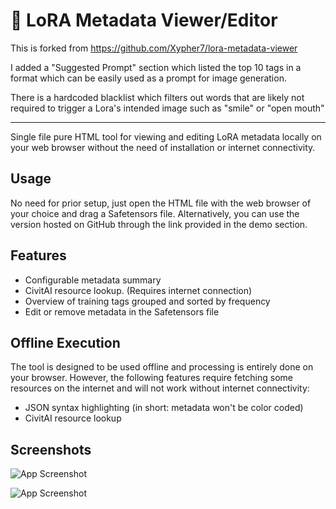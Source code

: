 # 🍋 LoRA Metadata Viewer/Editor

This is forked from https://github.com/Xypher7/lora-metadata-viewer 

I added a "Suggested Prompt" section which listed the top 10 tags in a format which can be easily used as a prompt for image generation. 

There is a hardcoded blacklist which filters out words that are likely not required to trigger a Lora's intended image such as "smile" or "open mouth"

---

Single file pure HTML tool for viewing and editing LoRA metadata locally on your web browser without the need of installation or internet connectivity.
## Usage

No need for prior setup, just open the HTML file with the web browser of your choice and drag a Safetensors file. Alternatively, you can use the version hosted on GitHub through the link provided in the demo section.


## Features

- Configurable metadata summary
- CivitAI resource lookup. (Requires internet connection)
- Overview of training tags grouped and sorted by frequency
- Edit or remove metadata in the Safetensors file


## Offline Execution

The tool is designed to be used offline and processing is entirely done on your browser. However, the following features require fetching some resources on the internet and will not work without internet connectivity:
- JSON syntax highlighting (in short: metadata won't be color coded)
- CivitAI resource lookup


## Screenshots

![App Screenshot](https://image.civitai.com/xG1nkqKTMzGDvpLrqFT7WA/c9d8597c-2443-4432-8dbc-e3969716ef85/original=true/Screenshot%202024-01-10%20035409.jpeg)

![App Screenshot](https://image.civitai.com/xG1nkqKTMzGDvpLrqFT7WA/2f93dbcd-4044-4f3a-a5f9-15fb03df8ce0/original=true/Screenshot%202024-01-10%20035444.jpeg)
